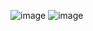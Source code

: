 ![image](https://github.com/user-attachments/assets/7e20654f-4037-4cf7-8a7c-e05a5918b0d0)
![image](https://github.com/user-attachments/assets/acde5cd5-bf52-48aa-a431-3bd2ee46d5c4)
